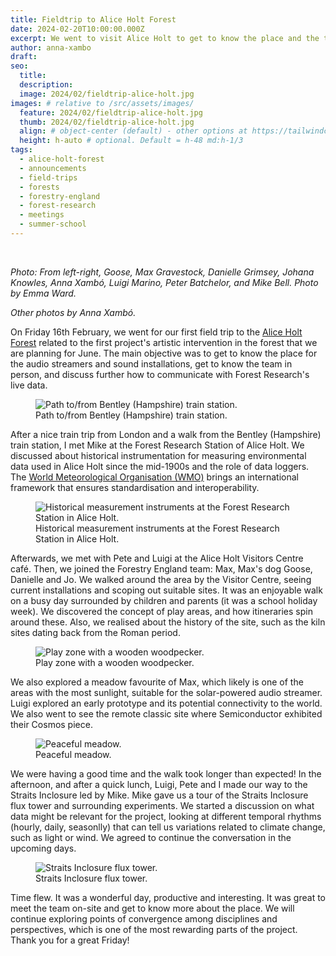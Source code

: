 ```yaml
---
title: Fieldtrip to Alice Holt Forest
date: 2024-02-20T10:00:00.000Z
excerpt: We went to visit Alice Holt to get to know the place and the team.
author: anna-xambo
draft:
seo:
  title:
  description:
  image: 2024/02/fieldtrip-alice-holt.jpg
images: # relative to /src/assets/images/
  feature: 2024/02/fieldtrip-alice-holt.jpg
  thumb: 2024/02/fieldtrip-alice-holt.jpg
  align: # object-center (default) - other options at https://tailwindcss.com/docs/object-position
  height: h-auto # optional. Default = h-48 md:h-1/3
tags:
  - alice-holt-forest  
  - announcements
  - field-trips
  - forests
  - forestry-england
  - forest-research
  - meetings
  - summer-school
---
```


<br />

*Photo: From left-right, Goose, Max Gravestock, Danielle Grimsey, Johana Knowles, Anna Xambó, Luigi Marino, Peter Batchelor, and Mike Bell. Photo by Emma Ward.*

*Other photos by Anna Xambó.*

On Friday 16th February, we went for our first field trip to the [Alice Holt Forest](https://en.wikipedia.org/wiki/Alice_Holt_Forest) related to the first project's artistic intervention in the forest that we are planning for June. The main objective was to get to know the place for the audio streamers and sound installations, get to know the team in person, and discuss further how to communicate with Forest Research's live data.

<div class="flex justify-center items-center">
<figure>
<img class="mt-4 mb-4" src="/assets/images/2024/02/fieldtrip-bentley-path.jpg" alt="Path to/from Bentley (Hampshire) train station.">
<figcaption>Path to/from Bentley (Hampshire) train station.</figcaption>
</figure>
</div>

After a nice train trip from London and a walk from the Bentley (Hampshire) train station, I met Mike at the Forest Research Station of Alice Holt. We discussed about historical instrumentation for measuring environmental data used in Alice Holt since the mid-1900s and the role of data loggers. The [World Meteorological Organisation (WMO)](https://wmo.int/about-us/governance/technical-commissions/standards-and-recommended-practices) brings an international framework that ensures standardisation and interoperability.

<div class="flex justify-center items-center">
<figure>
<img class="mt-4 mb-4" src="/assets/images/2024/02/fieldtrip-historical-instruments.jpg" alt="Historical measurement instruments at the Forest Research Station in Alice Holt.">
<figcaption>Historical measurement instruments at the Forest Research Station in Alice Holt.</figcaption>
</figure>
</div>

Afterwards, we met with Pete and Luigi at the Alice Holt Visitors Centre café. Then, we joined the Forestry England team: Max, Max's dog Goose, Danielle and Jo. We walked around the area by the Visitor Centre, seeing current installations and scoping out suitable sites. It was an enjoyable walk on a busy day surrounded by children and parents (it was a school holiday week). We discovered the concept of play areas, and how itineraries spin around these. Also, we realised about the history of the site, such as the kiln sites dating back from the Roman period. 

<div class="flex justify-center items-center">
<figure>
<img class="mt-4 mb-4" src="/assets/images/2024/02/fieldtrip-play-area-woodpecker.jpg" alt="Play zone with a wooden woodpecker.">
<figcaption>Play zone with a wooden woodpecker.</figcaption>
</figure>
</div>

We also explored a meadow favourite of Max, which likely is one of the areas with the most sunlight, suitable for the solar-powered audio streamer. Luigi explored an early prototype and its potential connectivity to the world. We also went to see the remote classic site where Semiconductor exhibited their Cosmos piece.

<div class="flex justify-center items-center">
<figure>
<img class="mt-4 mb-4" src="/assets/images/2024/02/fieldtrip-meadow.jpg" alt="Peaceful meadow.">
<figcaption>Peaceful meadow.</figcaption>
</figure>
</div>

We were having a good time and the walk took longer than expected! In the afternoon, and after a quick lunch, Luigi, Pete and I made our way to the Straits Inclosure led by Mike. Mike gave us a tour of the Straits Inclosure flux tower and surrounding experiments. We started a discussion on what data might be relevant for the project, looking at different temporal rhythms (hourly, daily, seasonlly) that can tell us variations related to climate change, such as light or wind. We agreed to continue the conversation in the upcoming days. 

<div class="flex justify-center items-center">
<figure> 
<img class="mt-4 mb-4" src="/assets/images/2024/02/fieldtrip-flux-tower.jpg" alt="Straits Inclosure flux tower.">
<figcaption>Straits Inclosure flux tower.</figcaption>
</figure>
</div>

Time flew. It was a wonderful day, productive and interesting. It was great to meet the team on-site and get to know more about the place. We will continue exploring points of convergence among disciplines and perspectives, which is one of the most rewarding parts of the project. Thank you for a great Friday!


